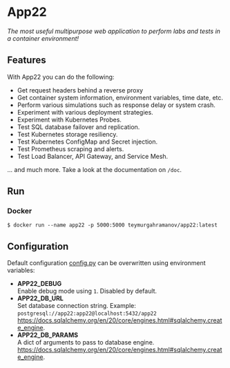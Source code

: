 # App22
_The most useful multipurpose web application to perform labs  and tests in a container environment!_

## Features ###
With App22 you can do the following:

- Get request headers behind a reverse proxy
- Get container system information, environment variables, time date, etc.
- Perform various simulations such as response delay or system crash.
- Experiment with various deployment strategies.
- Experiment with Kubernetes Probes.
- Test SQL database failover and replication.
- Test Kubernetes storage resiliency.
- Test Kubernetes ConfigMap and Secret injection.
- Test Prometheus scraping and alerts.
- Test Load Balancer, API Gateway, and Service Mesh.

... and much more. Take a look at the documentation on `/doc`.

## Run
### Docker
```
$ docker run --name app22 -p 5000:5000 teymurgahramanov/app22:latest
```

## Configuration
Default configuration [config.py](./config.py) can be overwritten using environment variables:
- __APP22_DEBUG__\
  Enable debug mode using `1`. Disabled by default.
- __APP22_DB_URL__\
  Set database connection string. Example:\
  `postgresql://app22:app22@localhost:5432/app22`\
  https://docs.sqlalchemy.org/en/20/core/engines.html#sqlalchemy.create_engine.
- __APP22_DB_PARAMS__\
  A dict of arguments to pass to database engine.\
  https://docs.sqlalchemy.org/en/20/core/engines.html#sqlalchemy.create_engine.
